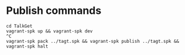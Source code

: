 # Publish commands

```
cd TalkGet
vagrant-spk up && vagrant-spk dev
^C
vagrant-spk pack ../tagt.spk && vagrant-spk publish ../tagt.spk && vagrant-spk halt
```
